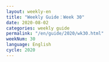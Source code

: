 ```yaml
---
layout: weekly-en
title: "Weekly Guide：Week 30"
date: 2020-08-02
categories: weekly guide
permalink: "/en/guide/2020/wk30.html"
weekNum: 30
language: English
cycle: 2020
---
```

